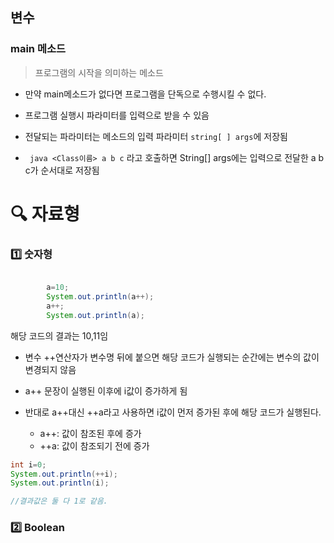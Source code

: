 



## 변수





### main 메소드

> 프로그램의 시작을 의미하는 메소드

- 만약 main메소드가 없다면 프로그램을 단독으로 수행시킬 수 없다.

- 프로그램 실행시 파라미터를 입력으로 받을 수 있음

- 전달되는 파라미터는 메소드의 입력 파라미터 ```string[ ] args```에 저장됨

- ``` java <Class이름> a b c``` 라고 호출하면 String[] args에는 입력으로 전달한 a b c가 순서대로 저장됨

  

# :mag: 자료형

### :one: 숫자형



```java

		a=10;
		System.out.println(a++);
		a++;
		System.out.println(a);


```

해당 코드의 결과는 10,11임

- 변수 ++연산자가 변수명 뒤에 붙으면 해당 코드가 실행되는 순간에는 변수의 값이 변경되지 않음

- a++ 문장이 실행된 이후에 i값이 증가하게 됨
- 반대로 a++대신 ++a라고 사용하면 i값이 먼저 증가된 후에 해당 코드가 실행된다.
  - a++: 값이 참조된 후에 증가
  - ++a: 값이 참조되기 전에 증가

```java
int i=0;
System.out.println(++i);
System.out.println(i);

//결과값은 둘 다 1로 같음.
```



### :two: Boolean

